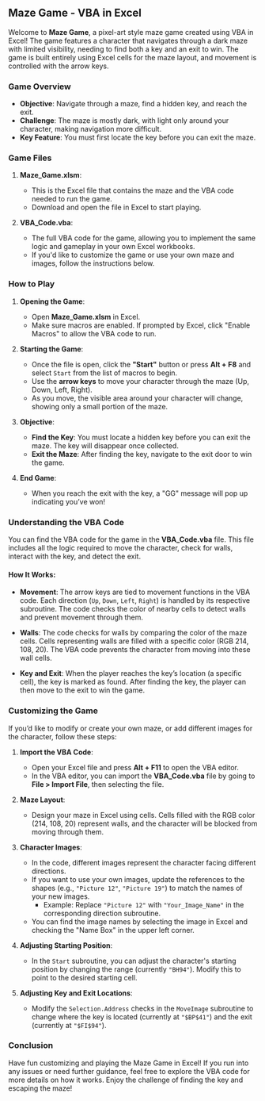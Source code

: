 ## Maze Game - VBA in Excel

Welcome to **Maze Game**, a pixel-art style maze game created using VBA in Excel! The game features a character that navigates through a dark maze with limited visibility, needing to find both a key and an exit to win. The game is built entirely using Excel cells for the maze layout, and movement is controlled with the arrow keys.

### Game Overview

- **Objective**: Navigate through a maze, find a hidden key, and reach the exit.
- **Challenge**: The maze is mostly dark, with light only around your character, making navigation more difficult.
- **Key Feature**: You must first locate the key before you can exit the maze.

### Game Files

1. **Maze_Game.xlsm**:
   - This is the Excel file that contains the maze and the VBA code needed to run the game.
   - Download and open the file in Excel to start playing.

2. **VBA_Code.vba**:
   - The full VBA code for the game, allowing you to implement the same logic and gameplay in your own Excel workbooks.
   - If you'd like to customize the game or use your own maze and images, follow the instructions below.

### How to Play

1. **Opening the Game**:
   - Open **Maze_Game.xlsm** in Excel.
   - Make sure macros are enabled. If prompted by Excel, click "Enable Macros" to allow the VBA code to run.
   
2. **Starting the Game**:
   - Once the file is open, click the **"Start"** button or press **Alt + F8** and select `Start` from the list of macros to begin.
   - Use the **arrow keys** to move your character through the maze (Up, Down, Left, Right).
   - As you move, the visible area around your character will change, showing only a small portion of the maze.

3. **Objective**:
   - **Find the Key**: You must locate a hidden key before you can exit the maze. The key will disappear once collected.
   - **Exit the Maze**: After finding the key, navigate to the exit door to win the game.

4. **End Game**:
   - When you reach the exit with the key, a "GG" message will pop up indicating you’ve won!

### Understanding the VBA Code

You can find the VBA code for the game in the **VBA_Code.vba** file. This file includes all the logic required to move the character, check for walls, interact with the key, and detect the exit.

#### How It Works:

- **Movement**: The arrow keys are tied to movement functions in the VBA code. Each direction (`Up`, `Down`, `Left`, `Right`) is handled by its respective subroutine. The code checks the color of nearby cells to detect walls and prevent movement through them.
  
- **Walls**: The code checks for walls by comparing the color of the maze cells. Cells representing walls are filled with a specific color (RGB 214, 108, 20). The VBA code prevents the character from moving into these wall cells.

- **Key and Exit**: When the player reaches the key’s location (a specific cell), the key is marked as found. After finding the key, the player can then move to the exit to win the game.

### Customizing the Game

If you’d like to modify or create your own maze, or add different images for the character, follow these steps:

1. **Import the VBA Code**:
   - Open your Excel file and press **Alt + F11** to open the VBA editor.
   - In the VBA editor, you can import the **VBA_Code.vba** file by going to **File > Import File**, then selecting the file.
   
2. **Maze Layout**:
   - Design your maze in Excel using cells. Cells filled with the RGB color (214, 108, 20) represent walls, and the character will be blocked from moving through them.

3. **Character Images**:
   - In the code, different images represent the character facing different directions.
   - If you want to use your own images, update the references to the shapes (e.g., `"Picture 12"`, `"Picture 19"`) to match the names of your new images.
     - Example: Replace `"Picture 12"` with `"Your_Image_Name"` in the corresponding direction subroutine.
   - You can find the image names by selecting the image in Excel and checking the "Name Box" in the upper left corner.

4. **Adjusting Starting Position**:
   - In the `Start` subroutine, you can adjust the character's starting position by changing the range (currently `"BH94"`). Modify this to point to the desired starting cell.

5. **Adjusting Key and Exit Locations**:
   - Modify the `Selection.Address` checks in the `MoveImage` subroutine to change where the key is located (currently at `"$BP$41"`) and the exit (currently at `"$FI$94"`).

### Conclusion

Have fun customizing and playing the Maze Game in Excel! If you run into any issues or need further guidance, feel free to explore the VBA code for more details on how it works. Enjoy the challenge of finding the key and escaping the maze!
